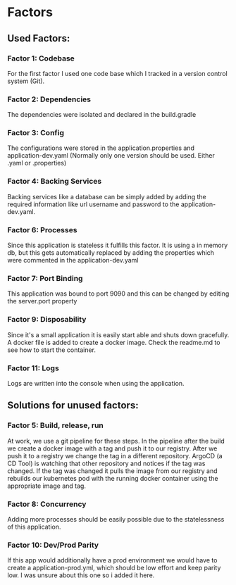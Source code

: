# Factors

## Used Factors:

### Factor 1: Codebase
For the first factor I used one code base which I tracked in a version control system (Git).

### Factor 2: Dependencies
The dependencies were isolated and declared in the build.gradle

### Factor 3: Config
The configurations were stored in the application.properties and application-dev.yaml (Normally only one version should be used. Either .yaml or .properties)

### Factor 4: Backing Services
Backing services like a database can be simply added by adding the required information like url username and password to the application-dev.yaml.

### Factor 6: Processes
Since this application is stateless it fulfills this factor. It is using a in memory db, but this gets automatically replaced by adding the properties which were commented in the application-dev.yaml

### Factor 7: Port Binding
This application was bound to port 9090 and this can be changed by editing the server.port property

### Factor 9: Disposability
Since it's a small application it is easily start able and shuts down gracefully. A docker file is added to create a docker image. Check the readme.md to see how to start the container.

### Factor 11: Logs
Logs are written into the console when using the application.

## Solutions for unused factors:

### Factor 5: Build, release, run
At work, we use a git pipeline for these steps. In the pipeline after the build we create a docker image with a tag and push it to our registry. After we push it to a registry we change the tag in a different repository. ArgoCD (a CD Tool) is watching that other repository and notices if the tag was changed. If the tag was changed it pulls the image from our registry and rebuilds our kubernetes pod with the running docker container using the appropriate image and tag.

### Factor 8: Concurrency
Adding more processes should be easily possible due to the statelessness of this application.

### Factor 10: Dev/Prod Parity
If this app would additionally have a prod environment we would have to create a application-prod.yml, which should be low effort and keep parity low. I was unsure about this one so i added it here.


